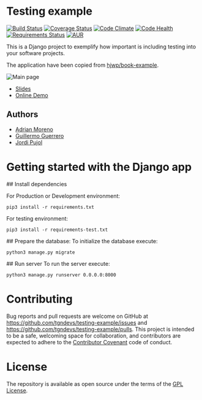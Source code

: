 # Testing example


[![Build Status](https://travis-ci.org/tgndevs/testing-example.svg?branch=master)](https://travis-ci.org/tgndevs/testing-example)
[![Coverage Status](https://coveralls.io/repos/github/tgndevs/testing-example/badge.svg?branch=master)](https://coveralls.io/github/tgndevs/testing-example?branch=master)
[![Code Climate](https://codeclimate.com/github/tgndevs/testing-example/badges/gpa.svg)](https://codeclimate.com/github/tgndevs/testing-example)
[![Code Health](https://landscape.io/github/tgndevs/testing-example/master/landscape.svg?style=flat)](https://landscape.io/github/tgndevs/testing-example/master)
[![Requirements Status](https://requires.io/github/tgndevs/testing-example/requirements.svg?branch=master)](https://requires.io/github/tgndevs/testing-example/requirements/?branch=master)
[![AUR](https://img.shields.io/aur/license/yaourt.svg)]()

This is a Django project to exemplify how important is including testing into your software projects.

The application have been copied from [hjwp/book-example](https://github.com/hjwp/book-example).

![Main page](https://raw.githubusercontent.com/tgndevs/testing-example/master/main.png)

- [Slides](https://tgndevs.github.io/testing-example)
- [Online Demo](https://testing-example.herokuapp.com)

## Authors

* [Adrian Moreno](https://github.com/adrianmo)
* [Guillermo Guerrero](http://github.com/ryanfox1985)
* [Jordi Pujol](https://github.com/jpahullo)


# Getting started with the Django app

## Install dependencies

For Production or Development environment:
```
pip3 install -r requirements.txt
```

For testing environment:
```
pip3 install -r requirements-test.txt
```

## Prepare the database:
To initialize the database execute:
```
python3 manage.py migrate
```

## Run server
To run the server execute:
```
python3 manage.py runserver 0.0.0.0:8000
```

# Contributing

Bug reports and pull requests are welcome on GitHub at https://github.com/tgndevs/testing-example/issues and https://github.com/tgndevs/testing-example/pulls. This project is intended to be a safe, welcoming space for collaboration, and contributors are expected to adhere to the [Contributor Covenant](http://contributor-covenant.org) code of conduct.


# License

The repository is available as open source under the terms of the [GPL License](https://opensource.org/licenses/GPL-2.0).
